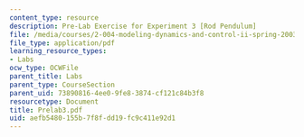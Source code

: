 ```yaml
---
content_type: resource
description: Pre-Lab Exercise for Experiment 3 [Rod Pendulum]
file: /media/courses/2-004-modeling-dynamics-and-control-ii-spring-2003/aefb5480155b7f8fdd19fc9c411e92d1_Prelab3.pdf
file_type: application/pdf
learning_resource_types:
- Labs
ocw_type: OCWFile
parent_title: Labs
parent_type: CourseSection
parent_uid: 73890816-4ee0-9fe8-3874-cf121c84b3f8
resourcetype: Document
title: Prelab3.pdf
uid: aefb5480-155b-7f8f-dd19-fc9c411e92d1
---
```

